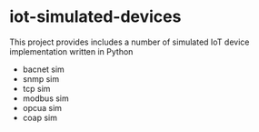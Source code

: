 # iot-simulated-devices
This project provides includes a number of simulated IoT device implementation written in Python
- bacnet sim
- snmp sim
- tcp sim
- modbus sim
- opcua sim
- coap sim
